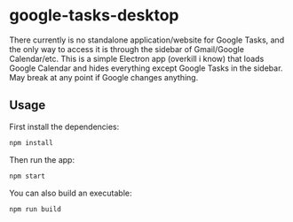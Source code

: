 # google-tasks-desktop

There currently is no standalone application/website for Google Tasks, and the only way to access it is through the sidebar of Gmail/Google Calendar/etc. This is a simple Electron app (overkill i know) that loads Google Calendar and hides everything except Google Tasks in the sidebar. May break at any point if Google changes anything.

## Usage

First install the dependencies:

```bash
npm install
```

Then run the app:

```bash
npm start
```

You can also build an executable:
```bash
npm run build
```

